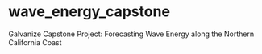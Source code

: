 # wave_energy_capstone
Galvanize Capstone Project: Forecasting Wave Energy along the Northern California Coast
